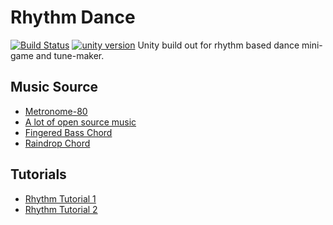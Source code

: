 # Rhythm Dance
[![Build Status](https://api.travis-ci.com/reakain/Rhythm-Dance.svg?branch=master)](https://travis-ci.org/reakain/Rhythm-Dance)
[![unity version](https://img.shields.io/badge/unity%20version-2019.1.14f1-green.svg)]()
Unity build out for rhythm based dance mini-game and tune-maker. 

## Music Source
 - [Metronome-80](kookyprod.free.fr/bruitages/metronome80.wav)
 - [A lot of open source music](https://soundcloud.com/user-411047148/sets/ascension)
 - [Fingered Bass Chord](https://www.beepbox.co/#7n31s1k0l00e00t2mm0a7g0fj7i0r1o3210T5v1u51q1d5f7y1z6C1c0h0H-IHyiih9999998T5v1u38q1d5f8y1z8C1c0h2Ht7760Md9xb9pb9T1v1u93q1d4f6y2z1C0c2A8F4B0V1Qd007P5aa3E0019T4v1uf0q1z6666ji8k8k3jSBKSJJAArriiiiii07JCABrzrrrrrrr00YrkqHrsrrrrjr005zrAqzrjzrrqr1jRjrqGGrrzsrsA099ijrABJJJIAzrrtirqrqjqixzsrAjrqjiqaqqysttAJqjikikrizrHtBJJAzArzrIsRCITKSS099ijrAJS____Qg99habbCAYrDzh00b4h4h4h4h4h4h4h4h4h4h4h4h4h4h4h4h4h4h4h4h4h4p1sFE_96ShArV6iAp6iApahAp800000)
 - [Raindrop Chord](https://www.beepbox.co/#7n31s1k0l00e00t2mm0a7g0fj7i0r1o3210T1v1u3aq1d5f8y1z6C1c0A9F4B0V1Q07e0Pc436E006cT5v1u38q1d5f8y1z8C1c0h2Ht7760Md9xb9pb9T1v1u93q1d4f6y2z1C0c2A8F4B0V1Qd007P5aa3E0019T4v1uf0q1z6666ji8k8k3jSBKSJJAArriiiiii07JCABrzrrrrrrr00YrkqHrsrrrrjr005zrAqzrjzrrqr1jRjrqGGrrzsrsA099ijrABJJJIAzrrtirqrqjqixzsrAjrqjiqaqqysttAJqjikikrizrHtBJJAzArzrIsRCITKSS099ijrAJS____Qg99habbCAYrDzh00b4h4h4h4h4h4h4h4h4h4h4h4h4h4h4h4h4h4h4h4h4h4p1sFE_96ShArV6iAp6iApahAp800000)


## Tutorials
 - [Rhythm Tutorial 1](https://www.gamasutra.com/blogs/GrahamTattersall/20190515/342454/Coding_to_the_Beat__Under_the_Hood_of_a_Rhythm_Game_in_Unity.php)
 - [Rhythm Tutorial 2](https://www.gamasutra.com/blogs/YuChao/20170316/293814/Music_Syncing_in_Rhythm_Games.php)